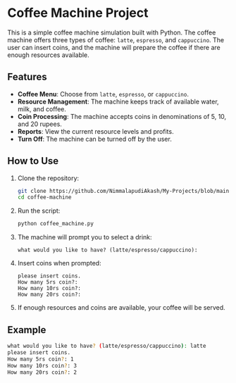 # Coffee Machine Project

This is a simple coffee machine simulation built with Python. The coffee machine offers three types of coffee: `latte`, `espresso`, and `cappuccino`. The user can insert coins, and the machine will prepare the coffee if there are enough resources available.

## Features
- **Coffee Menu**: Choose from `latte`, `espresso`, or `cappuccino`.
- **Resource Management**: The machine keeps track of available water, milk, and coffee.
- **Coin Processing**: The machine accepts coins in denominations of 5, 10, and 20 rupees.
- **Reports**: View the current resource levels and profits.
- **Turn Off**: The machine can be turned off by the user.

## How to Use
1. Clone the repository:
    ```bash
    git clone https://github.com/NimmalapudiAkash/My-Projects/blob/main/coffee%20manchine/co.py
    cd coffee-machine
    ```

2. Run the script:
    ```bash
    python coffee_machine.py
    ```

3. The machine will prompt you to select a drink:
    ```
    what would you like to have? (latte/espresso/cappuccino): 
    ```

4. Insert coins when prompted:
    ```
    please insert coins.
    How many 5rs coin?: 
    How many 10rs coin?: 
    How many 20rs coin?: 
    ```

5. If enough resources and coins are available, your coffee will be served.

## Example

```bash
what would you like to have? (latte/espresso/cappuccino): latte
please insert coins.
How many 5rs coin?: 1
How many 10rs coin?: 3
How many 20rs coin?: 2
